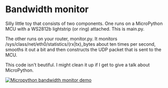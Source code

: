 # Bandwidth monitor

Silly little toy that consists of two components. One runs on a MicroPython MCU with a WS2812b lightstrip (or ring) attached. This is main.py.

The other runs on your router, monitor.py. It monitors /sys/class/net/eth0/statistics/(rx|tx)_bytes about ten times per second, smooths it out a bit and then constructs the UDP packet that is sent to the MCU.

This code isn't beutiful. I might clean it up if I get to give a talk about MicroPython.

[![Micropython bandwidth monitor demo](http://img.youtube.com/vi/d9chaeEB2X0/0.jpg)](http://www.youtube.com/watch?v=d9chaeEB2X0 "Micropython bandwidth monitor")